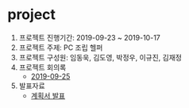 # project

1. 프로젝트 진행기간: 2019-09-23 ~ 2019-10-17
2. 프로젝트 주제: PC 조립 헬퍼
3. 프로젝트 구성원: 임동욱, 김도영, 박정우, 이규진, 김재정
4. 프로젝트 회의록
   - [2019-09-25](1.%20회의록/2019-09-25.md)
5. 발표자료
   - [계획서 발표](2.%20발표자료/PC%20조립%20헬퍼.pptx)
